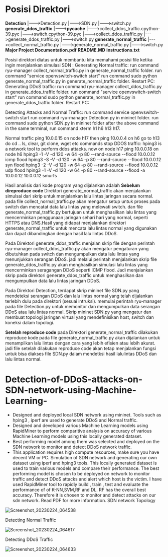 # Posisi Direktori

**Detection**
|--->Detection.py
|--->SDN.py
|--->switch.py
**generate_ddos_traffic**
|--->**__pycache__**
      |--->collect_ddos_traffic.cpython-39.pyc
      |--->switch.cpython-39.pyc
|--->collect_ddos_traffic.py
|--->generate_ddos_traffic.py
|--->switch.py
**generate_normal_traffic**
|--->collect_normal_traffic.py
|--->generate_normal_traffic.py
|--->switch.py
**Major Project Documentation.pdf**
**README.MD**
**instructions.txt**

Posisi direktori diatas untuk membantu kita memahami posisi file ketika ingin menjalankan simulasi SDN : 
Generating Normal traffic:
run command ryu-manager collect_normal_traffic.py in generate_normal_traffic folder.
run command "service openvswitch-switch start"
run command sudo python generate_normal_traffic.py in generate_normal_traffic folder.
Restart PC:
Generating DDoS traffic:
run command ryu-manager collect_ddos_traffic.py in generate_ddos_traffic folder.
run command "service openvswitch-switch start"
run command sudo python generate_normal_traffic.py in generate_ddos_traffic folder.
Restart PC:

Detecting Attacks and Normal Traffic:
run command service openvswitch-switch start
run command ryu-manager Detection.py in mininet folder. 
run command sudo python SDN.py in mininet folder
after the above command in the same terminal, run command xterm h1 h6 h13 h17.

Normal traffic
ping 10.0.0.15 on node h17 then ping 10.0.0.4 on h6
go to h13 do cd .. ls, clear, git clone, wget etc commands
stop
DDOS traffic:
hping3 is a network tool to perform ddos attacks.
now on node h17 ping 10.0.0.18
on node h6 hping3 -1 -V -d 120 -w 64 -p 80 --rand-source --flood 10.0.0.12 icmp flood
hping3 -S -V -d 120 -w 64 -p 80 --rand-source --flood 10.0.0.12 syn flood
hping3 -2 -V -d 120 -w 64 -p 80 --rand-source --flood 10.0.0.12 udp flood
hping3 -1 -V -d 120 -w 64 -p 80 --rand-source --flood -a 10.0.0.12 10.0.0.12 smurfs

Hasil analisis dari kode program yang dijalankan adalah 
**Sebelum direproduce code**
Direktori generate_normal_traffic akan menjalankan simulsai dari skrip untuk menjalankan lalu lintas jaringan secara normal. pada file collect_normal_traffic.py akan mengatur setup untuk proses pada switch dan mencatat data lalu lintas yang melewati switch. dan file generate_normal_traffic.py bertujuan untuk menghasilkan lalu lintas yang mencerminkan penggunaan jaringan sehari hari yang normal, seperti HTTPS atau DNS.Hasil yang didapat menjalankan direktori generate_normal_traffic untuk mencata lalu lintas normal yang digunakan dan dapat dibandingkan dengan hasil lalu lintas DDoS.

Pada Direktori generate_ddos_traffic menjalan skrip file dengan perintah ryu-manager collect_ddos_traffic.py akan mengatur pengaturan yang dibutuhkan pada switch dan mengumpulkan data lalu lintas yang menunjukkan serangan DDoS. jadi melalui perintah menjalankan skrip file generate_ddos_traffic.py akan menghasilkan simulasi lalu lintas yang mencerminkan seragangan DDoS seperti ICMP flood.
Jadi menjalankan skrip pada direktori generate_ddos_traffic untuk menghasilkan dan mengumpulkan data lalu lintas jaringan DDoS.

Pada Direktori Detection, terdapat skrip mininet file SDN.py yang mendeteksi serangan DDoS dan lalu lintas normal yang telah dijalankan terlebih dulu pada direktori (sesuai intruksi). 
memulai perintah ryu-manager pada file Detection.py untuk memonitor dan mengumpulkan data serangan DDoS atau lalu lintas normal. Skrip mininet SDN.py yang mengatur dan membuat topologi jaringan virtual yang mendefinisikan host, switch dan koneksi dalam topologi.

**Setelah reproduce code**
pada Direktori generate_normal_traffic dilakukan reproduce kode pada file generate_normal_traffic.py akan dijalankan untuk menampilkan lalu lintas dengan cara yang lebih efisien atau lebih akurat. jadi file setelah dilakukan reproduce code akan tetap menjalankan fungsi untuk bisa diakses file SDN.py dalam mendetksi hasil lalulintas DDoS dan lalu lintas normal.


# Detection-of-DDoS-attacks-on-SDN-network-using-Machine-Learning-
* Designed and deployed local SDN network using mininet. Tools such as hping3 , iperf are used to generate DDoS
and Normal traffic.
* Designed and developed various Machine Learning models using RapidMiner to perform comparitive analysis on
accuracy of various Machine Learning models using this locally generated dataset.
* Best performing model among them was selected and deployed on the SDN network to monitor and detect DDoS
network traffic.
* This application requires high compute resources, make sure you have decent VM or PC.
Simulation of SDN  network and generating our own dataset using iperf and hping3 tools. This locally generated dataset is used to train various models and compare their performance. The best performing model is chosen to be deployed on network to monitor traffic and detect DDoS attacks and alert which host is the victim.
I have used RapidMiner tool to rapidly build , train , test and evaluate the performance of of K-NN,SVM,RF and DL. RF has the overall best accuracy. Therefore it is chosen to monitor and detect attacks on our sdn network. 
Read PDF for more information.
SDN network Topology  

![Screenshot_20230224_064538](https://user-images.githubusercontent.com/49368483/221187802-1eb88280-0df1-49ad-8a74-c52daa939202.png)

Detecting Normal Traffic

![Screenshot_20230224_064617](https://user-images.githubusercontent.com/49368483/221187833-81e98571-bd85-4b80-9ec7-a103e6f0c349.png)

Detecting DDoS Traffic

![Screenshot_20230224_064633](https://user-images.githubusercontent.com/49368483/221187857-c1599400-2cef-4304-9e2c-6cc246d877eb.png)
